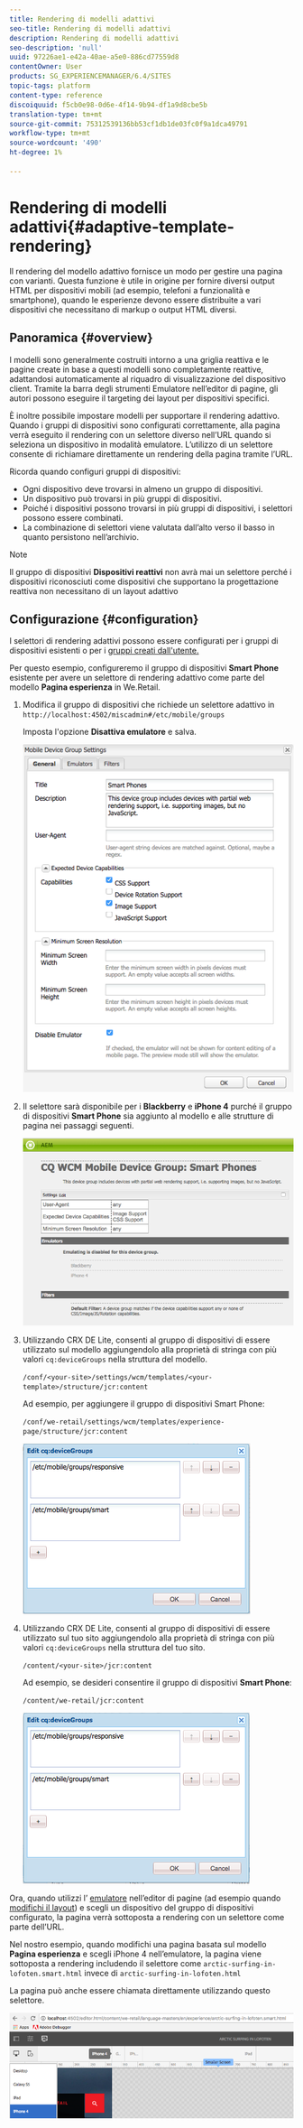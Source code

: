 ```yaml
---
title: Rendering di modelli adattivi
seo-title: Rendering di modelli adattivi
description: Rendering di modelli adattivi
seo-description: 'null'
uuid: 97226ae1-e42a-40ae-a5e0-886cd77559d8
contentOwner: User
products: SG_EXPERIENCEMANAGER/6.4/SITES
topic-tags: platform
content-type: reference
discoiquuid: f5cb0e98-0d6e-4f14-9b94-df1a9d8cbe5b
translation-type: tm+mt
source-git-commit: 75312539136bb53cf1db1de03fc0f9a1dca49791
workflow-type: tm+mt
source-wordcount: '490'
ht-degree: 1%

---
```



# Rendering di modelli adattivi{#adaptive-template-rendering}

Il rendering del modello adattivo fornisce un modo per gestire una pagina con varianti. Questa funzione è utile in origine per fornire diversi output HTML per dispositivi mobili (ad esempio, telefoni a funzionalità e smartphone), quando le esperienze devono essere distribuite a vari dispositivi che necessitano di markup o output HTML diversi.

## Panoramica {#overview}

I modelli sono generalmente costruiti intorno a una griglia reattiva e le pagine create in base a questi modelli sono completamente reattive, adattandosi automaticamente al riquadro di visualizzazione del dispositivo client. Tramite la barra degli strumenti Emulatore nell’editor di pagine, gli autori possono eseguire il targeting dei layout per dispositivi specifici.

È inoltre possibile impostare modelli per supportare il rendering adattivo. Quando i gruppi di dispositivi sono configurati correttamente, alla pagina verrà eseguito il rendering con un selettore diverso nell’URL quando si seleziona un dispositivo in modalità emulatore. L’utilizzo di un selettore consente di richiamare direttamente un rendering della pagina tramite l’URL.

Ricorda quando configuri gruppi di dispositivi:

* Ogni dispositivo deve trovarsi in almeno un gruppo di dispositivi.
* Un dispositivo può trovarsi in più gruppi di dispositivi.
* Poiché i dispositivi possono trovarsi in più gruppi di dispositivi, i selettori possono essere combinati.
* La combinazione di selettori viene valutata dall’alto verso il basso in quanto persistono nell’archivio.

>[!NOTE]
>
>Il gruppo di dispositivi **Dispositivi reattivi** non avrà mai un selettore perché i dispositivi riconosciuti come dispositivi che supportano la progettazione reattiva non necessitano di un layout adattivo

## Configurazione {#configuration}

I selettori di rendering adattivi possono essere configurati per i gruppi di dispositivi esistenti o per i [gruppi creati dall&#39;utente.](/help/sites-developing/mobile.md#device-groups)

Per questo esempio, configureremo il gruppo di dispositivi **Smart Phone** esistente per avere un selettore di rendering adattivo come parte del modello **Pagina esperienza** in We.Retail.

1. Modifica il gruppo di dispositivi che richiede un selettore adattivo in `http://localhost:4502/miscadmin#/etc/mobile/groups`

   Imposta l&#39;opzione **Disattiva emulatore** e salva.

   ![chlimage_1-157](assets/chlimage_1-157.png)

1. Il selettore sarà disponibile per i **Blackberry** e **iPhone 4** purché il gruppo di dispositivi **Smart Phone** sia aggiunto al modello e alle strutture di pagina nei passaggi seguenti.

   ![chlimage_1-158](assets/chlimage_1-158.png)

1. Utilizzando CRX DE Lite, consenti al gruppo di dispositivi di essere utilizzato sul modello aggiungendolo alla proprietà di stringa con più valori `cq:deviceGroups` nella struttura del modello.

   `/conf/<your-site>/settings/wcm/templates/<your-template>/structure/jcr:content`

   Ad esempio, per aggiungere il gruppo di dispositivi Smart Phone:

   `/conf/we-retail/settings/wcm/templates/experience-page/structure/jcr:content`

   ![chlimage_1-159](assets/chlimage_1-159.png)

1. Utilizzando CRX DE Lite, consenti al gruppo di dispositivi di essere utilizzato sul tuo sito aggiungendolo alla proprietà di stringa con più valori `cq:deviceGroups` nella struttura del tuo sito.

   `/content/<your-site>/jcr:content`

   Ad esempio, se desideri consentire il gruppo di dispositivi **Smart Phone**:

   `/content/we-retail/jcr:content`

   ![chlimage_1-160](assets/chlimage_1-160.png)

Ora, quando utilizzi l’ [emulatore](/help/sites-authoring/responsive-layout.md#layout-definitions-device-emulation-and-breakpoints) nell’editor di pagine (ad esempio quando [modifichi il layout](/help/sites-authoring/responsive-layout.md)) e scegli un dispositivo del gruppo di dispositivi configurato, la pagina verrà sottoposta a rendering con un selettore come parte dell’URL.

Nel nostro esempio, quando modifichi una pagina basata sul modello **Pagina esperienza** e scegli iPhone 4 nell’emulatore, la pagina viene sottoposta a rendering includendo il selettore come `arctic-surfing-in-lofoten.smart.html` invece di `arctic-surfing-in-lofoten.html`

La pagina può anche essere chiamata direttamente utilizzando questo selettore.

![chlimage_1-161](assets/chlimage_1-161.png)

